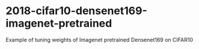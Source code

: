 # 2018-cifar10-densenet169-imagenet-pretrained
Example of tuning weights of Imagenet pretrained Densenet169 on CIFAR10
